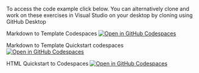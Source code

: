 To access the code example click below.  You can alternatively clone and work on these exercises in Visual Studio on your desktop by cloning using GitHub Desktop

Markdown to Template Codespaces
[![Open in GitHub Codespaces](https://github.com/codespaces/badge.svg)](https://codespaces.new/GameDesignCurriculum/HelloWorldForVSCodeWeb)

Markdown to Template Quickstart codespaces
[![Open in GitHub Codespaces](https://github.com/codespaces/badge.svg)](https://codespaces.new/GameDesignCurriculum/HelloWorldForVSCodeWeb?quickstart=1)

HTML Quickstart to Codespaces
<a href='https://codespaces.new/GameDesignCurriculum/HelloWorldForVSCodeWeb?quickstart=1'><img src='https://github.com/codespaces/badge.svg' alt='Open in GitHub Codespaces' style='max-width: 100%;'></a>
